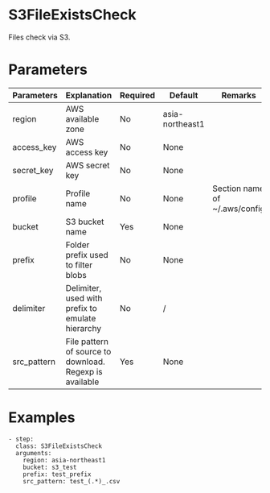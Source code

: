 # S3FileExistsCheck
Files check via S3.

# Parameters
|Parameters|Explanation|Required|Default|Remarks|
|----------|-----------|--------|-------|-------|
|region|AWS available zone|No|asia-northeast1||
|access_key|AWS access key|No|None||
|secret_key|AWS secret key|No|None||
|profile|Profile name|No|None|Section name of ~/.aws/config|
|bucket|S3 bucket name|Yes|None||
|prefix|Folder prefix used to filter blobs|No|None||
|delimiter|Delimiter, used with prefix to emulate hierarchy|No|/||
|src_pattern|File pattern of source to download. Regexp is available|Yes|None||

# Examples
```
- step:
  class: S3FileExistsCheck
  arguments:
    region: asia-northeast1
    bucket: s3_test
    prefix: test_prefix
    src_pattern: test_(.*)_.csv
```
